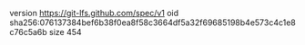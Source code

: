 version https://git-lfs.github.com/spec/v1
oid sha256:076137384bef6b38f0ea8f58c3664df5a32f69685198b4e573c4c1e8c76c5a6b
size 454
